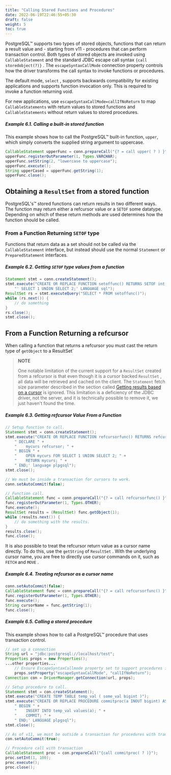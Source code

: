 ```yaml
---
title: "Calling Stored Functions and Procedures"
date: 2022-06-19T22:46:55+05:30
draft: false
weight: 5
toc: true
---
```


PostgreSQL™ supports two types of stored objects, functions that can return a result value and - starting from v11 - procedures
that can perform transaction control. Both types of stored objects are invoked using `CallableStatement` and the standard
JDBC escape call syntax `{call storedobject(?)}` . The `escapeSyntaxCallMode` connection property controls how the driver
transforms the call syntax to invoke functions or procedures.

The default mode, `select` , supports backwards compatibility for existing applications and supports function invocation
only. This is required to invoke a function returning void.

For new applications, use `escapeSyntaxCallMode=callIfNoReturn` to map `CallableStatements` with return values to stored
functions and `CallableStatements` without return values to stored procedures.

##### Example 6.1. Calling a built-in stored function

This example shows how to call the PostgreSQL™ built-in function, `upper`, which simply converts the supplied string
argument to uppercase.

```java
CallableStatement upperFunc = conn.prepareCall("{? = call upper( ? ) }");
upperFunc.registerOutParameter(1, Types.VARCHAR);
upperFunc.setString(2, "lowercase to uppercase");
upperFunc.execute();
String upperCased = upperFunc.getString(1);
upperFunc.close();
```

## Obtaining a `ResultSet` from a stored function

PostgreSQL's™ stored functions can return results in two different ways. The function may return either a refcursor value
or a `SETOF` some datatype. Depending on which of these return methods are used determines how the function should be called.

### From a Function Returning `SETOF` type

Functions that return data as a set should not be called via the `CallableStatement` interface, but instead should use
the normal `Statement` or `PreparedStatement` interfaces.

##### Example 6.2. Getting `SETOF` type values from a function

```java
Statement stmt = conn.createStatement();
stmt.execute("CREATE OR REPLACE FUNCTION setoffunc() RETURNS SETOF int AS " +
    "' SELECT 1 UNION SELECT 2;' LANGUAGE sql");
ResultSet rs = stmt.executeQuery("SELECT * FROM setoffunc()");
while (rs.next()) {
    // do something
}
rs.close();
stmt.close();
```

## From a Function Returning a refcursor

When calling a function that returns a refcursor you must cast the return type of `getObject` to a ResultSet`

> **NOTE**
>
> One notable limitation of the current support for a `ResultSet` created from a refcursor is that even though it is a
> cursor backed `ResultSet` , all data will be retrieved and cached on the client. The `Statement` fetch size parameter
> described in the section called [Getting results based on a cursor](/documentation/query/#getting-results-based-on-a-cursor)
> is ignored. This limitation is a deficiency of the JDBC driver, not the server, and it is technically possible to remove
> it, we just haven't found the time.

##### Example 6.3. Getting refcursor Value From a Function

```java
// Setup function to call.
Statement stmt = conn.createStatement();
stmt.execute("CREATE OR REPLACE FUNCTION refcursorfunc() RETURNS refcursor AS '" +
    " DECLARE " +
    "    mycurs refcursor; " +
    " BEGIN " +
    "    OPEN mycurs FOR SELECT 1 UNION SELECT 2; " +
    "    RETURN mycurs; " +
    " END;' language plpgsql");
stmt.close();

// We must be inside a transaction for cursors to work.
conn.setAutoCommit(false);

// Function call.
CallableStatement func = conn.prepareCall("{? = call refcursorfunc() }");
func.registerOutParameter(1, Types.OTHER);
func.execute();
ResultSet results = (ResultSet) func.getObject(1);
while (results.next()) {
    // do something with the results.
}
results.close();
func.close();
```

It is also possible to treat the refcursor return value as a cursor name directly.
To do this, use the `getString` of `ResultSet` . With the underlying cursor name,
you are free to directly use cursor commands on it, such as `FETCH` and `MOVE` .

##### Example 6.4. Treating refcursor as a cursor name

```java
conn.setAutoCommit(false);
CallableStatement func = conn.prepareCall("{? = call refcursorfunc() }");
func.registerOutParameter(1, Types.OTHER);
func.execute();
String cursorName = func.getString(1);
func.close();
```

##### Example 6.5. Calling a stored procedure

This example shows how to call a PostgreSQL™ procedure that uses transaction control.

```java
// set up a connection
String url = "jdbc:postgresql://localhost/test";
Properties props = new Properties();
...other properties...
    // Ensure EscapeSyntaxCallmode property set to support procedures if no return value
    props.setProperty("escapeSyntaxCallMode", "callIfNoReturn");
Connection con = DriverManager.getConnection(url, props);

// Setup procedure to call.
Statement stmt = con.createStatement();
stmt.execute("CREATE TEMP TABLE temp_val ( some_val bigint )");
stmt.execute("CREATE OR REPLACE PROCEDURE commitproc(a INOUT bigint) AS '" +
    " BEGIN " +
    "    INSERT INTO temp_val values(a); " +
    "    COMMIT; " +
    " END;' LANGUAGE plpgsql");
stmt.close();

// As of v11, we must be outside a transaction for procedures with transactions to work.
con.setAutoCommit(true);

// Procedure call with transaction
CallableStatement proc = con.prepareCall("{call commitproc( ? )}");
proc.setInt(1, 100);
proc.execute();
proc.close();
```
